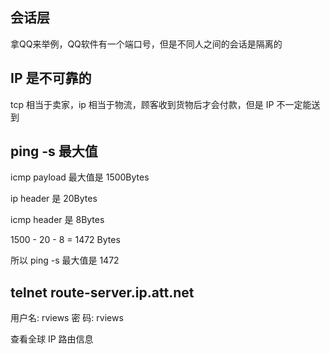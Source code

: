 
## 会话层

拿QQ来举例，QQ软件有一个端口号，但是不同人之间的会话是隔离的


## IP 是不可靠的

tcp 相当于卖家，ip 相当于物流，顾客收到货物后才会付款，但是 IP 不一定能送到


## ping -s 最大值

icmp payload 最大值是 1500Bytes

ip header 是 20Bytes

icmp header 是 8Bytes

1500 - 20 - 8 = 1472 Bytes

所以 ping -s 最大值是 1472 




## telnet route-server.ip.att.net

用户名: rviews
密  码: rviews

查看全球 IP 路由信息

